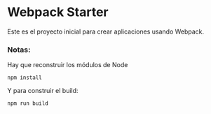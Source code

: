 # Webpack Starter

Este es el proyecto inicial para crear aplicaciones usando Webpack.

### Notas:
Hay que reconstruir los módulos de Node
```
npm install
```

Y para construir el build:
```
npm run build
```